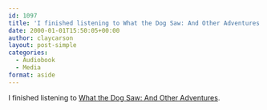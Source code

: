 ```yaml
---
id: 1097
title: 'I finished listening to What the Dog Saw: And Other Adventures'
date: 2000-01-01T15:50:05+00:00
author: claycarson
layout: post-simple
categories: 
  - Audiobook
  - Media
format: aside
---
```

I finished listening to [What the Dog Saw: And Other Adventures](http://amazon.com/exec/obidos/ASIN/0316078573/claycarson0c-20).<!--more-->